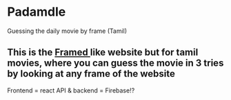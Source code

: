 # Padamdle
Guessing the daily movie by frame (Tamil)


## This is the <a href="https://framed.wtf/">Framed </a> like website but for tamil movies, where you can guess the movie in 3 tries by looking at any frame of the website


Frontend = react
API & backend = Firebase!?
